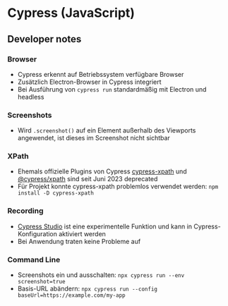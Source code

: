 # Cypress (JavaScript)
## Developer notes
### Browser
- Cypress erkennt auf Betriebssystem verfügbare Browser
- Zusätzlich Electron-Browser in Cypress integriert 
- Bei Ausführung von `cypress run` standardmäßig mit Electron und headless
### Screenshots
- Wird `.screenshot()` auf ein Element außerhalb des Viewports angewendet, ist dieses im Screenshot nicht sichtbar
### XPath
- Ehemals offizielle Plugins von Cypress [cypress-xpath](https://www.npmjs.com/package/cypress-xpath) und [@cypress/xpath](https://www.npmjs.com/package/@cypress/xpath) sind seit Juni 2023 deprecated
- Für Projekt konnte cypress-xpath problemlos verwendet werden: `npm install -D cypress-xpath`
### Recording
- [Cypress Studio](https://docs.cypress.io/guides/references/cypress-studio) ist eine experimentelle Funktion und kann in Cypress-Konfiguration aktiviert werden
- Bei Anwendung traten keine Probleme auf
### Command Line
- Screenshots ein und ausschalten: `npx cypress run --env screenshot=true`
- Basis-URL abändern: `npx cypress run --config baseUrl=https://example.com/my-app`
